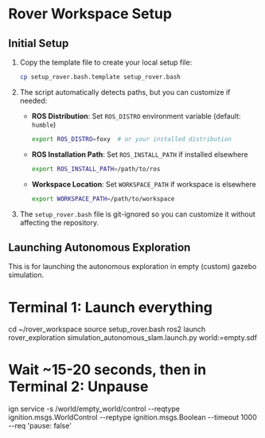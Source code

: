 # Rover Workspace Setup

## Initial Setup

1. Copy the template file to create your local setup file:
   ```bash
   cp setup_rover.bash.template setup_rover.bash
   ```

2. The script automatically detects paths, but you can customize if needed:
   - **ROS Distribution**: Set `ROS_DISTRO` environment variable (default: `humble`)
     ```bash
     export ROS_DISTRO=foxy  # or your installed distribution
     ```
   - **ROS Installation Path**: Set `ROS_INSTALL_PATH` if installed elsewhere
     ```bash
     export ROS_INSTALL_PATH=/path/to/ros
     ```
   - **Workspace Location**: Set `WORKSPACE_PATH` if workspace is elsewhere
     ```bash
     export WORKSPACE_PATH=/path/to/workspace
     ```

3. The `setup_rover.bash` file is git-ignored so you can customize it without affecting the repository.

## Launching Autonomous Exploration

This is for launching the autonomous exploration in empty (custom) gazebo simulation.

# Terminal 1: Launch everything
cd ~/rover_workspace
source setup_rover.bash
ros2 launch rover_exploration simulation_autonomous_slam.launch.py world:=empty.sdf

# Wait ~15-20 seconds, then in Terminal 2: Unpause
ign service -s /world/empty_world/control --reqtype ignition.msgs.WorldControl --reptype ignition.msgs.Boolean --timeout 1000 --req 'pause: false'
